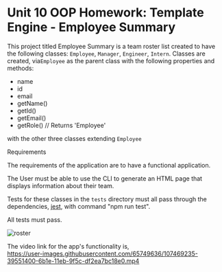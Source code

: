 # Unit 10 OOP Homework: Template Engine - Employee Summary

This project titled Employee Summary is a team roster list created to have the following classes: `Employee`, `Manager`, `Engineer`,
`Intern`. 
Classes are created, via`Employee` as the parent class with the following properties and
methods:

  * name
  * id
  * email
  * getName()
  * getId()
  * getEmail()
  * getRole() // Returns 'Employee'
  
  with the other three classes extending `Employee`
  
Requirements

The requirements of the application are to have a functional application.


The User must be able to use the CLI to generate an HTML page that displays information about their team.

Tests for these classes in the `tests` directory must all pass through the dependencies,  [jest](https://jestjs.io/), with command "npm run test".

All tests must pass.


![roster](https://user-images.githubusercontent.com/65749636/107470953-1ed06a00-6b21-11eb-96b0-e05a0cf5574a.PNG)


The video link for the app's functionality is,  
https://user-images.githubusercontent.com/65749636/107469235-39551400-6b1e-11eb-9f5c-df2ea7bc18e0.mp4


